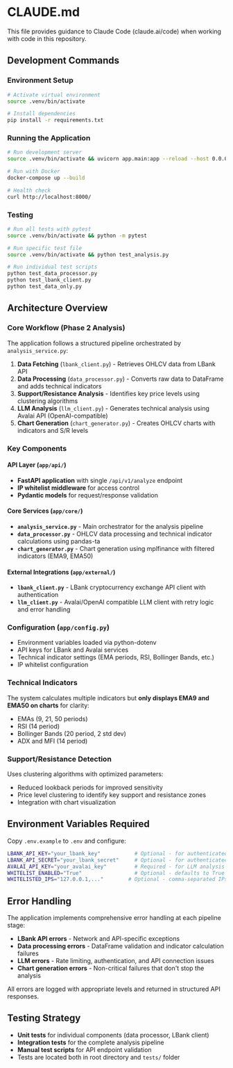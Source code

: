 # CLAUDE.md

This file provides guidance to Claude Code (claude.ai/code) when working with code in this repository.

## Development Commands

### Environment Setup

```bash
# Activate virtual environment
source .venv/bin/activate

# Install dependencies
pip install -r requirements.txt
```

### Running the Application

```bash
# Run development server
source .venv/bin/activate && uvicorn app.main:app --reload --host 0.0.0.0 --port 8000

# Run with Docker
docker-compose up --build

# Health check
curl http://localhost:8000/
```

### Testing

```bash
# Run all tests with pytest
source .venv/bin/activate && python -m pytest

# Run specific test file
source .venv/bin/activate && python test_analysis.py

# Run individual test scripts
python test_data_processor.py
python test_lbank_client.py
python test_data_only.py
```

## Architecture Overview

### Core Workflow (Phase 2 Analysis)

The application follows a structured pipeline orchestrated by `analysis_service.py`:

1. **Data Fetching** (`lbank_client.py`) - Retrieves OHLCV data from LBank API
2. **Data Processing** (`data_processor.py`) - Converts raw data to DataFrame and adds technical indicators
3. **Support/Resistance Analysis** - Identifies key price levels using clustering algorithms
4. **LLM Analysis** (`llm_client.py`) - Generates technical analysis using Avalai API (OpenAI-compatible)
5. **Chart Generation** (`chart_generator.py`) - Creates OHLCV charts with indicators and S/R levels

### Key Components

#### API Layer (`app/api/`)

- **FastAPI application** with single `/api/v1/analyze` endpoint
- **IP whitelist middleware** for access control
- **Pydantic models** for request/response validation

#### Core Services (`app/core/`)

- **`analysis_service.py`** - Main orchestrator for the analysis pipeline
- **`data_processor.py`** - OHLCV data processing and technical indicator calculations using pandas-ta
- **`chart_generator.py`** - Chart generation using mplfinance with filtered indicators (EMA9, EMA50)

#### External Integrations (`app/external/`)

- **`lbank_client.py`** - LBank cryptocurrency exchange API client with authentication
- **`llm_client.py`** - Avalai/OpenAI compatible LLM client with retry logic and error handling

### Configuration (`app/config.py`)

- Environment variables loaded via python-dotenv
- API keys for LBank and Avalai services
- Technical indicator settings (EMA periods, RSI, Bollinger Bands, etc.)
- IP whitelist configuration

### Technical Indicators

The system calculates multiple indicators but **only displays EMA9 and EMA50 on charts** for clarity:

- EMAs (9, 21, 50 periods)
- RSI (14 period)
- Bollinger Bands (20 period, 2 std dev)
- ADX and MFI (14 period)

### Support/Resistance Detection

Uses clustering algorithms with optimized parameters:

- Reduced lookback periods for improved sensitivity
- Price level clustering to identify key support and resistance zones
- Integration with chart visualization

## Environment Variables Required

Copy `.env.example` to `.env` and configure:

```bash
LBANK_API_KEY="your_lbank_key"           # Optional - for authenticated requests
LBANK_API_SECRET="your_lbank_secret"     # Optional - for authenticated requests
AVALAI_API_KEY="your_avalai_key"         # Required - for LLM analysis
WHITELIST_ENABLED="True"                 # Optional - defaults to True
WHITELISTED_IPS="127.0.0.1,..."        # Optional - comma-separated IPs
```

## Error Handling

The application implements comprehensive error handling at each pipeline stage:

- **LBank API errors** - Network and API-specific exceptions
- **Data processing errors** - DataFrame validation and indicator calculation failures
- **LLM errors** - Rate limiting, authentication, and API connection issues
- **Chart generation errors** - Non-critical failures that don't stop the analysis

All errors are logged with appropriate levels and returned in structured API responses.

## Testing Strategy

- **Unit tests** for individual components (data processor, LBank client)
- **Integration tests** for the complete analysis pipeline
- **Manual test scripts** for API endpoint validation
- Tests are located both in root directory and `tests/` folder

